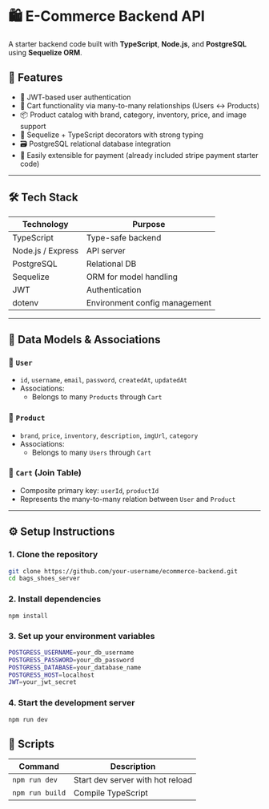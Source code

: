 # 🛍️ E-Commerce Backend API

A starter backend code built with **TypeScript**, **Node.js**, and **PostgreSQL** using **Sequelize ORM**.

## 🚀 Features

- 🔐 JWT-based user authentication
- 🛒 Cart functionality via many-to-many relationships (Users ↔ Products)
- 📦 Product catalog with brand, category, inventory, price, and image support
- 🧩 Sequelize + TypeScript decorators with strong typing
- 🗃️ PostgreSQL relational database integration
- 🔧 Easily extensible for payment (already included stripe payment starter code)

---

## 🛠️ Tech Stack

| Technology       | Purpose                        |
|------------------|--------------------------------|
| TypeScript       | Type-safe backend              |
| Node.js / Express| API server                     |
| PostgreSQL       | Relational DB                  |
| Sequelize        | ORM for model handling         |
| JWT              | Authentication                 |
| dotenv           | Environment config management  |

---
## 📐 Data Models & Associations

### 🧑 `User`
- `id`, `username`, `email`, `password`, `createdAt`, `updatedAt`
- Associations:
  - Belongs to many `Products` through `Cart`

### 👠 `Product`
- `brand`, `price`, `inventory`, `description`, `imgUrl`, `category`
- Associations:
  - Belongs to many `Users` through `Cart`

### 🛒 `Cart` (Join Table)
- Composite primary key: `userId`, `productId`
- Represents the many-to-many relation between `User` and `Product`

---
## ⚙️ Setup Instructions

### 1. Clone the repository

```bash
git clone https://github.com/your-username/ecommerce-backend.git
cd bags_shoes_server
```

### 2. Install dependencies
`npm install`

### 3. Set up your environment variables
```bash
POSTGRESS_USERNAME=your_db_username
POSTGRESS_PASSWORD=your_db_password
POSTGRESS_DATABASE=your_database_name
POSTGRESS_HOST=localhost
JWT=your_jwt_secret
```

### 4. Start the development server
`npm run dev`

## 📜 Scripts

| Command        | Description                     |
|----------------|---------------------------------|
| `npm run dev`  | Start dev server with hot reload|
| `npm run build`| Compile TypeScript              |
